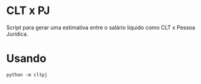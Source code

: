 # CLT x PJ

Script para gerar uma estimativa entre o salário líquido como CLT x Pessoa Jurídica.

# Usando

```
python -m cltpj
```
